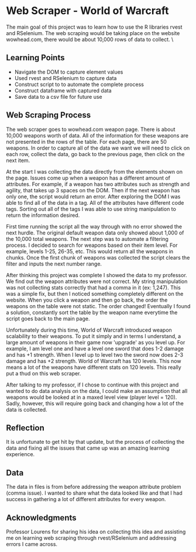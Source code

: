 # Web Scraper - World of Warcraft

The main goal of this project was to learn how to use the R libraries rvest and RSelenium. The web scraping would be taking place on the website wowhead.com, there would be about 10,000 rows of data to collect. \

## Learning Points
- Navigate the DOM to capture element values
- Used rvest and RSelenium to capture data
- Construct script to to automate the complete process
- Construct dataframe with captured data
- Save data to a csv file for future use

## Web Scraping Process
The web scraper goes to wowhead.com weapon page. There is about 10,000 weapons worth of data. All of the information for these weapons are not presented in the rows of the table. For each page, there are 50 weapons. In order to capture all of the data we want we will need to click on each row, collect the data, go back to the previous page, then click on the next item.

At the start I was collecting the data directly from the elements shown on the page. Issues come up when a weapon has a different amount of attributes. For example, if a weapon has two attributes such as strength and agility, that takes up 3 spaces on the DOM. Then if the next weapon has only one, the script would return an error. After exploring the DOM I was able to find all of the data in a <noscript> tag. All of the attributes have different code tags. Sorting out all of the tags I was able to use string manipulation to return the information desired.
  
First time running the script all the way through with no error showed the next hurdle. The original default weapon data only showed about 1,000 of the 10,000 total weapons. The next step was to automate a filtering process. I decided to search for weapons based on their item level. For example, levels 1-25, 26-35, etc. This would return all the weapons in chunks. Once the first chunk of weapons was collected the script clears the filter and inputs the next number range.

After thinking this project was complete I showed the data to my professor. We find out the weapon attributes were not correct. My string manipulation was not collecting stats correctly that had a comma in it (ex: 1,247). This was a simple fix, but then I noticed something completely different on the website. When you click a weapon and then go back, the order the weapons on the table were not static. The order changed! Eventually I found a solution, constantly sort the table by the weapon name everytime the script goes back to the main page.

Unfortunately during this time, World of Warcraft introduced weapon scalability to their weapons. To put it simply and in terms I understand, a large amount of weapons in their game now 'upgrade' as you level up. For example, I am level one and have a level one sword that does 1-2 damage and has +1 strength. When I level up to level two the sword now does 2-3 damage and has +2 strength. World of Warcraft has 120 levels. This now means a lot of the weapons have different stats on 120 levels. This really put a thud on this web scraper.

After talking to my professor, if I chose to continue with this project and wanted to do data analysis on the data, I could make an assumption that all weapons would be looked at in a maxed level view (player level = 120). Sadly, however, this will require going back and changing how a lot of the data is collected.

## Reflection
It is unfortunate to get hit by that update, but the process of collecting the data and fixing all the issues that came up was an amazing learning experience.

## Data
The data in files is from before addressing the weapon attribute problem (comma issue). I wanted to share what the data looked like and that I had success in gathering a lot of different attributes for every weapon.

## Acknowledgments
Professor Lourens for sharing his idea on collecting this idea and assisting me on learning web scraping through rvest/RSelenium and addressing errors I came across.
